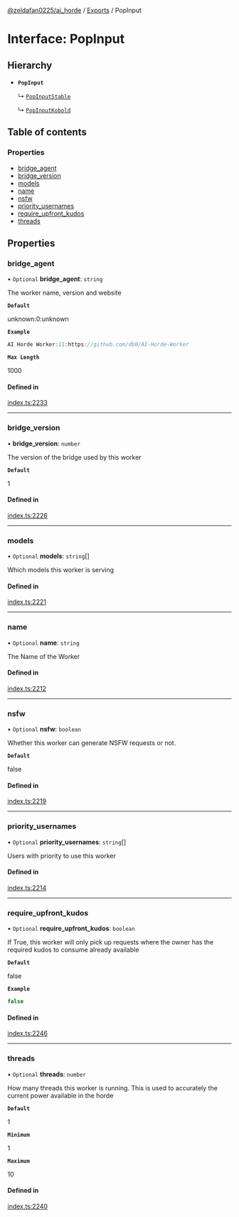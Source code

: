 [@zeldafan0225/ai_horde](../README.md) / [Exports](../modules.md) / PopInput

# Interface: PopInput

## Hierarchy

- **`PopInput`**

  ↳ [`PopInputStable`](PopInputStable.md)

  ↳ [`PopInputKobold`](PopInputKobold.md)

## Table of contents

### Properties

- [bridge\_agent](PopInput.md#bridge_agent)
- [bridge\_version](PopInput.md#bridge_version)
- [models](PopInput.md#models)
- [name](PopInput.md#name)
- [nsfw](PopInput.md#nsfw)
- [priority\_usernames](PopInput.md#priority_usernames)
- [require\_upfront\_kudos](PopInput.md#require_upfront_kudos)
- [threads](PopInput.md#threads)

## Properties

### bridge\_agent

• `Optional` **bridge\_agent**: `string`

The worker name, version and website

**`Default`**

unknown:0:unknown

**`Example`**

```ts
AI Horde Worker:11:https://github.com/db0/AI-Horde-Worker
```

**`Max Length`**

1000

#### Defined in

[index.ts:2233](https://github.com/ZeldaFan0225/ai_horde/blob/f6fd59f/index.ts#L2233)

___

### bridge\_version

• **bridge\_version**: `number`

The version of the bridge used by this worker

**`Default`**

1

#### Defined in

[index.ts:2226](https://github.com/ZeldaFan0225/ai_horde/blob/f6fd59f/index.ts#L2226)

___

### models

• `Optional` **models**: `string`[]

Which models this worker is serving

#### Defined in

[index.ts:2221](https://github.com/ZeldaFan0225/ai_horde/blob/f6fd59f/index.ts#L2221)

___

### name

• `Optional` **name**: `string`

The Name of the Worker

#### Defined in

[index.ts:2212](https://github.com/ZeldaFan0225/ai_horde/blob/f6fd59f/index.ts#L2212)

___

### nsfw

• `Optional` **nsfw**: `boolean`

Whether this worker can generate NSFW requests or not.

**`Default`**

false

#### Defined in

[index.ts:2219](https://github.com/ZeldaFan0225/ai_horde/blob/f6fd59f/index.ts#L2219)

___

### priority\_usernames

• `Optional` **priority\_usernames**: `string`[]

Users with priority to use this worker

#### Defined in

[index.ts:2214](https://github.com/ZeldaFan0225/ai_horde/blob/f6fd59f/index.ts#L2214)

___

### require\_upfront\_kudos

• `Optional` **require\_upfront\_kudos**: `boolean`

If True, this worker will only pick up requests where the owner has the required kudos to consume already available

**`Default`**

false

**`Example`**

```ts
false
```

#### Defined in

[index.ts:2246](https://github.com/ZeldaFan0225/ai_horde/blob/f6fd59f/index.ts#L2246)

___

### threads

• `Optional` **threads**: `number`

How many threads this worker is running. This is used to accurately the current power available in the horde

**`Default`**

1

**`Minimum`**

1

**`Maximum`**

10

#### Defined in

[index.ts:2240](https://github.com/ZeldaFan0225/ai_horde/blob/f6fd59f/index.ts#L2240)
